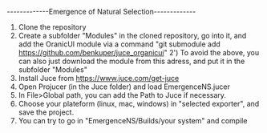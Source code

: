 -------------Emergence of Natural Selection-------------

1) Clone the repository
2) Create a subfolder "Modules" in the cloned repository, go into it, and add the OranicUI module via a command "git submodule add https://github.com/benkuper/juce_organicui"
2') To avoid the above, you can also just download the module from this adress, and put it in the subfolder "Modules"
3) Install Juce from https://www.juce.com/get-juce
4) Open Projucer (in the Juce folder) and load EmergenceNS.jucer
5) In File>Global path, you can add the Path to Juce if necessary.
6) Choose your plateform (linux, mac, windows) in "selected exporter", and save the project.
7) You can try to go in "EmergenceNS/Builds/your system" and compile




